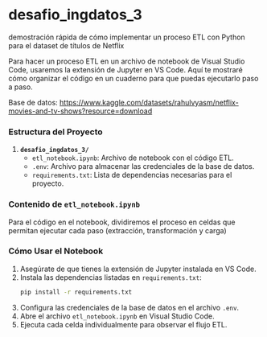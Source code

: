 # desafio_ingdatos_3
demostración rápida de cómo implementar un proceso ETL con Python para el dataset de títulos de Netflix

Para hacer un proceso ETL en un archivo de notebook de Visual Studio Code, usaremos la extensión de Jupyter en VS Code. Aquí te mostraré cómo organizar el código en un cuaderno para que puedas ejecutarlo paso a paso.

Base de datos: https://www.kaggle.com/datasets/rahulvyasm/netflix-movies-and-tv-shows?resource=download

### Estructura del Proyecto

1. **`desafio_ingdatos_3/`**
   - `etl_notebook.ipynb`: Archivo de notebook con el código ETL.
   - `.env`: Archivo para almacenar las credenciales de la base de datos.
   - `requirements.txt`: Lista de dependencias necesarias para el proyecto.

### Contenido de `etl_notebook.ipynb`

Para el código en el notebook, dividiremos el proceso en celdas que permitan ejecutar cada paso (extracción, transformación y carga)


### Cómo Usar el Notebook

1. Asegúrate de que tienes la extensión de Jupyter instalada en VS Code.
2. Instala las dependencias listadas en `requirements.txt`:
   ```bash
   pip install -r requirements.txt
   ```
3. Configura las credenciales de la base de datos en el archivo `.env`.
4. Abre el archivo `etl_notebook.ipynb` en Visual Studio Code.
5. Ejecuta cada celda individualmente para observar el flujo ETL.

